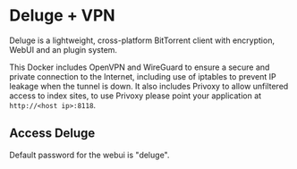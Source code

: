 # Deluge + VPN

Deluge is a lightweight, cross-platform BitTorrent client with encryption, WebUI and an plugin system.

This Docker includes OpenVPN and WireGuard to ensure a secure and private connection to the Internet, including use of iptables to prevent IP leakage when the tunnel is down. It also includes Privoxy to allow unfiltered access to index sites, to use Privoxy please point your application at `http://<host ip>:8118`.

## Access Deluge

Default password for the webui is "deluge".
